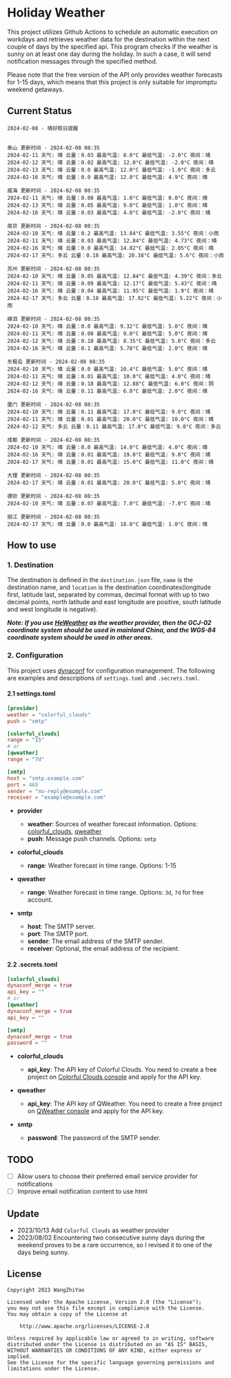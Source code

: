 # Holiday Weather

This project utilizes Github Actions to schedule an automatic execution on workdays and retrieves weather data for the destination within the next couple of days by the  specified api.
This program checks if the weather is sunny on at least one day during the holiday. In such a case, it will send notification messages through the specified method.

Please note that the free version of the API only provides weather forecasts for 1-15 days, which means that this project is only suitable for impromptu weekend getaways.

## Current Status

```
2024-02-08 - 晴好假日提醒


泰山 更新时间 - 2024-02-08 08:35
2024-02-11 天气: 晴 云量：0.03 最高气温: 8.0°C 最低气温: -2.0°C 夜间：晴
2024-02-12 天气: 晴 云量：0.02 最高气温: 12.0°C 最低气温: -2.0°C 夜间：晴
2024-02-13 天气: 晴 云量：0.0 最高气温: 12.0°C 最低气温: -1.0°C 夜间：多云
2024-02-16 天气: 晴 云量：0.0 最高气温: 12.0°C 最低气温: 4.9°C 夜间：晴

威海 更新时间 - 2024-02-08 08:35
2024-02-11 天气: 晴 云量：0.08 最高气温: 1.0°C 最低气温: 0.0°C 夜间：晴
2024-02-13 天气: 晴 云量：0.05 最高气温: 9.0°C 最低气温: 1.0°C 夜间：晴
2024-02-16 天气: 晴 云量：0.03 最高气温: 4.0°C 最低气温: -2.0°C 夜间：晴

南京 更新时间 - 2024-02-08 08:35
2024-02-10 天气: 晴 云量：0.2 最高气温: 13.84°C 最低气温: 3.55°C 夜间：小雨
2024-02-11 天气: 晴 云量：0.03 最高气温: 12.84°C 最低气温: 4.73°C 夜间：晴
2024-02-16 天气: 晴 云量：0.0 最高气温: 14.02°C 最低气温: 2.05°C 夜间：晴
2024-02-17 天气: 多云 云量：0.18 最高气温: 20.38°C 最低气温: 5.6°C 夜间：小雨

苏州 更新时间 - 2024-02-08 08:35
2024-02-10 天气: 晴 云量：0.05 最高气温: 12.84°C 最低气温: 4.39°C 夜间：多云
2024-02-11 天气: 晴 云量：0.09 最高气温: 12.17°C 最低气温: 5.43°C 夜间：晴
2024-02-16 天气: 晴 云量：0.04 最高气温: 11.95°C 最低气温: 1.9°C 夜间：晴
2024-02-17 天气: 多云 云量：0.18 最高气温: 17.92°C 最低气温: 5.22°C 夜间：小雨

嵊泗 更新时间 - 2024-02-08 08:35
2024-02-10 天气: 晴 云量：0.0 最高气温: 9.32°C 最低气温: 5.0°C 夜间：晴
2024-02-11 天气: 晴 云量：0.08 最高气温: 9.0°C 最低气温: 5.0°C 夜间：晴
2024-02-12 天气: 晴 云量：0.18 最高气温: 8.35°C 最低气温: 5.0°C 夜间：多云
2024-02-16 天气: 晴 云量：0.1 最高气温: 5.78°C 最低气温: 2.0°C 夜间：晴

东极岛 更新时间 - 2024-02-08 08:35
2024-02-10 天气: 晴 云量：0.0 最高气温: 10.4°C 最低气温: 5.0°C 夜间：晴
2024-02-11 天气: 晴 云量：0.01 最高气温: 10.0°C 最低气温: 4.0°C 夜间：晴
2024-02-12 天气: 晴 云量：0.18 最高气温: 12.88°C 最低气温: 6.0°C 夜间：阴
2024-02-16 天气: 晴 云量：0.11 最高气温: 6.0°C 最低气温: 2.0°C 夜间：晴

厦门 更新时间 - 2024-02-08 08:35
2024-02-10 天气: 晴 云量：0.11 最高气温: 17.0°C 最低气温: 9.0°C 夜间：晴
2024-02-11 天气: 晴 云量：0.01 最高气温: 20.0°C 最低气温: 10.0°C 夜间：晴
2024-02-12 天气: 多云 云量：0.11 最高气温: 17.0°C 最低气温: 9.0°C 夜间：多云

成都 更新时间 - 2024-02-08 08:35
2024-02-10 天气: 晴 云量：0.0 最高气温: 14.0°C 最低气温: 4.0°C 夜间：晴
2024-02-16 天气: 晴 云量：0.01 最高气温: 19.0°C 最低气温: 9.0°C 夜间：晴
2024-02-17 天气: 晴 云量：0.01 最高气温: 15.0°C 最低气温: 11.0°C 夜间：晴

大理 更新时间 - 2024-02-08 08:35
2024-02-17 天气: 晴 云量：0.01 最高气温: 20.0°C 最低气温: 5.0°C 夜间：晴

德钦 更新时间 - 2024-02-08 08:35
2024-02-10 天气: 晴 云量：0.07 最高气温: 7.0°C 最低气温: -7.0°C 夜间：晴

丽江 更新时间 - 2024-02-08 08:35
2024-02-17 天气: 晴 云量：0.0 最高气温: 18.0°C 最低气温: 1.0°C 夜间：晴

```

## How to use

### 1. Destination

The destination is defined in the `destination.json` file, `name` is the destination name, and `location` is the destination coordinates(longitude first, latitude last, separated by commas, decimal format with up to two decimal points, north latitude and east longitude are positive, south latitude and west longitude is negative).

***Note: If you use [HeWeather](https://dev.qweather.com/docs/) as the weather provider, then the GCJ-02 coordinate system should be used in mainland China, and the WGS-84 coordinate system should be used in other areas.***

### 2. Configuration

This project uses [dynaconf](https://github.com/dynaconf/dynaconf) for configuration management. The following are examples and descriptions of `settings.toml`  and `.secrets.toml`.

#### 2.1 settings.toml

```toml
[provider]
weather = "colorful_clouds"
push = "smtp"

[colorful_clouds]
range = "15"
# or
[qweather]
range = "7d"

[smtp]
host = "smtp.example.com"
port = 465
sender = "no-reply@example.com"
receiver = "example@example.com"
```
- **provider**
  - **weather**: Sources of weather forecast information. Options: [colorful_clouds](https://docs.caiyunapp.com/docs/daily), [qweather](https://dev.qweather.com/docs/api/weather/weather-daily-forecast/)
  - **push**: Message push channels. Options: `smtp`

- **colorful_clouds**
  - **range**:  Weather forecast in time range. Options: 1-15

- **qweather**
  - **range**: Weather forecast in time range. Options: `3d`, `7d` for free account.

- **smtp**
  - **host**: The SMTP server.
  - **port**: The SMTP port.
  - **sender**: The email address of the SMTP sender.
  - **receiver**: Optional, the email address of the recipient.

#### 2.2 .secrets.toml

```toml
[colorful_clouds]
dynaconf_merge = true
api_key = ""
# or
[qweather]
dynaconf_merge = true
api_key = ""

[smtp]
dynaconf_merge = true
password = ""
```

- **colorful_clouds**
  - **api_key**:  The API key of Colorful Clouds. You need to create a free project on [Colorful Clouds console](https://platform.caiyunapp.com/dashboard/index) and apply for the API key.

- **qweather**
  - **api_key**: The API key of QWeather. You need to create a free project on [QWeather console](https://console.qweather.com/#/console) and apply for the API key.

- **smtp**
  - **password**: The password of the SMTP sender.


## TODO

- [ ] Allow users to choose their preferred email service provider for notifications
- [ ] Improve email notification content to use html

## Update
- 2023/10/13 Add `Colorful Clouds` as weather provider 
- 2023/08/02 Encountering two consecutive sunny days during the weekend proves to be a rare occurrence, so I revised it to one of the days being sunny.

## License

    Copyright 2023 WangZhiYao
    
    Licensed under the Apache License, Version 2.0 (the "License");
    you may not use this file except in compliance with the License.
    You may obtain a copy of the License at
    
        http://www.apache.org/licenses/LICENSE-2.0
    
    Unless required by applicable law or agreed to in writing, software
    distributed under the License is distributed on an "AS IS" BASIS,
    WITHOUT WARRANTIES OR CONDITIONS OF ANY KIND, either express or implied.
    See the License for the specific language governing permissions and
    limitations under the License.
